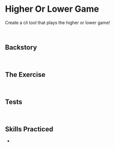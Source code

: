 # Higher Or Lower Game
Create a cli tool that plays the higher or lower game!

<br/>

## Backstory


<br/>

## The Exercise

<br/>

## Tests


<br/>

## Skills Practiced

- 

<br/>
